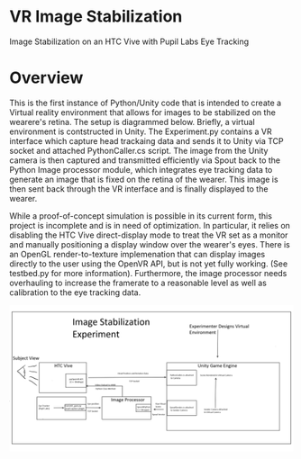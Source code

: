 # VR Image Stabilization
 Image Stabilization on an HTC Vive with Pupil Labs Eye Tracking


# Overview
This is the first instance of Python/Unity code that is intended to create a Virtual reality environment that allows for 
images to be stabilized on the wearere's retina.  The setup is diagrammed below. Briefly, a virtual environment is contstructed in Unity. The Experiment.py contains a VR interface which capture head trackaing data and sends it to Unity via TCP socket and attached PythonCaller.cs script. The image from the Unity camera is then captured and transmitted efficiently via Spout back to the Python Image processor module, which integrates eye tracking data to generate an image that is fixed on the retina of the wearer.
This image is then sent back through the VR interface and is finally displayed to the wearer. 

While a proof-of-concept simulation is possible in its current form, this project is incomplete and is in need of optimization. In particular, it relies on disabling the HTC Vive direct-display mode to treat the VR set as a monitor and manually positioning a display window over the wearer's eyes. There is an OpenGL render-to-texture implemenation that can display images directly to the user using the OpenVR API, but is not yet fully working. (See testbed.py for more information). Furthermore, the image processor needs overhauling to increase the framerate to a reasonable level as well as calibration to the eye tracking data. 

![Overview](overview.png)
